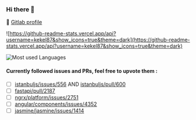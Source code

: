 ### Hi there 👋

🦊 [Gitlab profile](https://gitlab.com/kekel87)

![https://github-readme-stats.vercel.app/api?username=kekel87&show_icons=true&theme=dark](https://github-readme-stats.vercel.app/api?username=kekel87&show_icons=true&theme=dark) 

![Most used Languages](https://github-readme-stats.vercel.app/api/top-langs/?username=kekel87&theme=dark)


#### Currently followed issues and PRs, feel free to upvote them :

- [ ] [istanbuljs/issues/556](https://github.com/istanbuljs/istanbuljs/issues/556) AND [istanbuljs/pull/600](https://github.com/istanbuljs/istanbuljs/pull/600)
- [ ] [fastapi/pull/2187](https://github.com/tiangolo/fastapi/pull/2187)
- [ ] [ngrx/platform/issues/2751](https://github.com/ngrx/platform/issues/2751)
- [ ] [angular/components/issues/4352](https://github.com/angular/components/issues/4352)
- [ ] [jasmine/jasmine/issues/1414](https://github.com/jasmine/jasmine/issues/1414)

<!--
**kekel87/kekel87** is a ✨ _special_ ✨ repository because its `README.md` (this file) appears on your GitHub profile.

Here are some ideas to get you started:

- 🔭 I’m currently working on ...
- 🌱 I’m currently learning ...
- 👯 I’m looking to collaborate on ...
- 🤔 I’m looking for help with ...
- 💬 Ask me about ...
- 📫 How to reach me: ...
- 😄 Pronouns: ...
- ⚡ Fun fact: ...
-->
